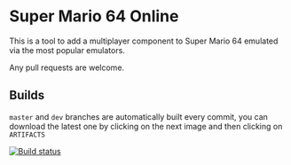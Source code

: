 # Super Mario 64 Online

This is a tool to add a multiplayer component to Super Mario 64 emulated via the most popular emulators.

Any pull requests are welcome.

## Builds

`master` and `dev` branches are automatically built every commit, you can download the latest one by clicking on the next image and then clicking on `ARTIFACTS`

[![Build status](https://ci.appveyor.com/api/projects/status/jbdwexl4xwijd73v/branch/master?svg=true)](https://ci.appveyor.com/project/Guad/sm64o/branch/master)
